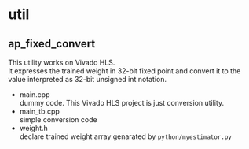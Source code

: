 # util  
## ap_fixed_convert  
This utility works on Vivado HLS.  
It expresses the trained weight in 32-bit fixed point and convert it to the value interpreted as 32-bit unsigned int notation.  
- main.cpp  
 dummy code. This Vivado HLS project is just conversion utility.  
- main_tb.cpp  
 simple conversion code  
- weight.h  
 declare trained weight array genarated by `python/myestimator.py`  
